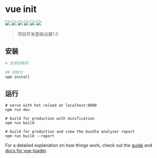 # vue init

[![](https://img.shields.io/badge/Axios-v0.18.0-brightgreen.svg)](https://github.com/axios/axios)
[![](https://img.shields.io/badge/NodeSass-v0.18.0-brightgreen.svg)](https://github.com/sass/node-sass)
[![](https://img.shields.io/badge/SassLoader-v0.18.0-brightgreen.svg)](https://github.com/webpack-contrib/sass-loader)
[![](https://img.shields.io/badge/BabelPolyfill-v0.18.0-brightgreen.svg)](https://github.com/babel/babel/tree/master/packages/babel-polyfill)
[![](https://img.shields.io/badge/UrlSearchParamsPolyfill-v0.18.0-brightgreen.svg)](https://github.com/jerrybendy/url-search-params-polyfill)
[![](https://img.shields.io/badge/FormDataPolyfill-v0.18.0-brightgreen.svg)](https://github.com/jimmywarting/FormData)

> 项目开发基础设置1.0

## 安装

``` bash
# 安装依赖项

## 初始化
npm install

```

## 运行

``` dev
# serve with hot reload at localhost:8080
npm run dev

# build for production with minification
npm run build

# build for production and view the bundle analyzer report
npm run build --report
```

For a detailed explanation on how things work, check out the [guide](http://vuejs-templates.github.io/webpack/) and [docs for vue-loader](http://vuejs.github.io/vue-loader).
